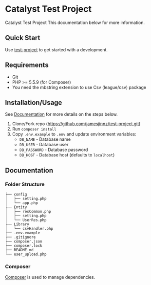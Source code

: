 # Catalyst Test Project

Catalyst Test Project
This documentation below for more information.

## Quick Start

Use [test-project](https://github.com/jamesjinnz/test-project.git) to get started with a development.

## Requirements

* Git
* PHP >= 5.5.9 (for Composer)
* You need the mbstring extension to use Csv (league/csv) package

## Installation/Usage

See [Documentation](#documentation) for more details on the steps below.

1. Clone/Fork repo (https://github.com/jamesjinnz/test-project.git)
2. Run `composer install`
3. Copy `.env.example` to `.env` and update environment variables:
    * `DB_NAME` - Database name
    * `DB_USER` - Database user
    * `DB_PASSWORD` - Database password
    * `DB_HOST` - Database host (defaults to `localhost`)

## Documentation

### Folder Structure

```
├── config
│   ├── setting.php
│   └── app.php
├── Entity
│   ├── resCommon.php
│   ├── setting.php
│   └── UserRes.php
├── Library
│   └── csvHandler.php
├── .env.example
├── .gitignore
├── composer.json
├── composer.lock
├── README.md
└── user_upload.php
```
### Composer
[Composer](http://getcomposer.org) is used to manage dependencies.
